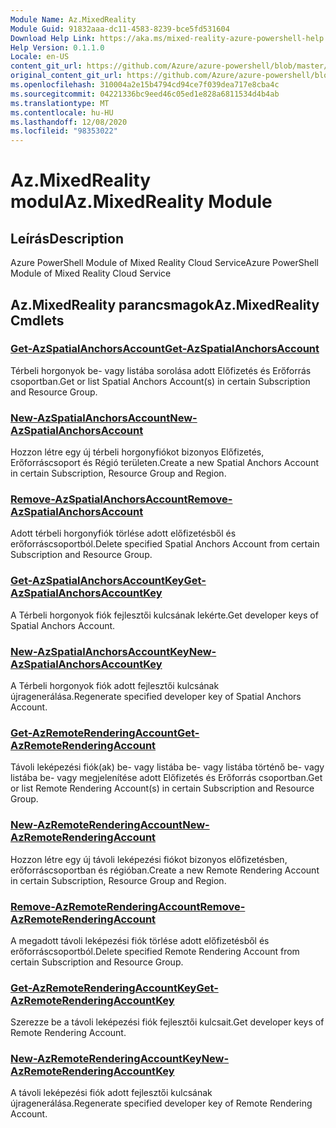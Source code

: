 ```yaml
---
Module Name: Az.MixedReality
Module Guid: 91832aaa-dc11-4583-8239-bce5fd531604
Download Help Link: https://aka.ms/mixed-reality-azure-powershell-help
Help Version: 0.1.1.0
Locale: en-US
content_git_url: https://github.com/Azure/azure-powershell/blob/master/src/MixedReality/MixedReality/help/Az.MixedReality.md
original_content_git_url: https://github.com/Azure/azure-powershell/blob/master/src/MixedReality/MixedReality/help/Az.MixedReality.md
ms.openlocfilehash: 310004a2e15b4794cd94ce7f039dea717e8cba4c
ms.sourcegitcommit: 04221336bc9eed46c05ed1e828a6811534d4b4ab
ms.translationtype: MT
ms.contentlocale: hu-HU
ms.lasthandoff: 12/08/2020
ms.locfileid: "98353022"
---
```

# <span data-ttu-id="dfbfa-101">Az.MixedReality modul</span><span class="sxs-lookup"><span data-stu-id="dfbfa-101">Az.MixedReality Module</span></span>
## <span data-ttu-id="dfbfa-102">Leírás</span><span class="sxs-lookup"><span data-stu-id="dfbfa-102">Description</span></span>
<span data-ttu-id="dfbfa-103">Azure PowerShell Module of Mixed Reality Cloud Service</span><span class="sxs-lookup"><span data-stu-id="dfbfa-103">Azure PowerShell Module of Mixed Reality Cloud Service</span></span>

## <span data-ttu-id="dfbfa-104">Az.MixedReality parancsmagok</span><span class="sxs-lookup"><span data-stu-id="dfbfa-104">Az.MixedReality Cmdlets</span></span>
### [<span data-ttu-id="dfbfa-105">Get-AzSpatialAnchorsAccount</span><span class="sxs-lookup"><span data-stu-id="dfbfa-105">Get-AzSpatialAnchorsAccount</span></span>](Get-AzSpatialAnchorsAccount.md)
<span data-ttu-id="dfbfa-106">Térbeli horgonyok be- vagy listába sorolása adott Előfizetés és Erőforrás csoportban.</span><span class="sxs-lookup"><span data-stu-id="dfbfa-106">Get or list Spatial Anchors Account(s) in certain Subscription and Resource Group.</span></span>

### [<span data-ttu-id="dfbfa-107">New-AzSpatialAnchorsAccount</span><span class="sxs-lookup"><span data-stu-id="dfbfa-107">New-AzSpatialAnchorsAccount</span></span>](New-AzSpatialAnchorsAccount.md)
<span data-ttu-id="dfbfa-108">Hozzon létre egy új térbeli horgonyfiókot bizonyos Előfizetés, Erőforráscsoport és Régió területen.</span><span class="sxs-lookup"><span data-stu-id="dfbfa-108">Create a new Spatial Anchors Account in certain Subscription, Resource Group and Region.</span></span>

### [<span data-ttu-id="dfbfa-109">Remove-AzSpatialAnchorsAccount</span><span class="sxs-lookup"><span data-stu-id="dfbfa-109">Remove-AzSpatialAnchorsAccount</span></span>](Remove-AzSpatialAnchorsAccount.md)
<span data-ttu-id="dfbfa-110">Adott térbeli horgonyfiók törlése adott előfizetésből és erőforráscsoportból.</span><span class="sxs-lookup"><span data-stu-id="dfbfa-110">Delete specified Spatial Anchors Account from certain Subscription and Resource Group.</span></span>

### [<span data-ttu-id="dfbfa-111">Get-AzSpatialAnchorsAccountKey</span><span class="sxs-lookup"><span data-stu-id="dfbfa-111">Get-AzSpatialAnchorsAccountKey</span></span>](Get-AzSpatialAnchorsAccountKey.md)
<span data-ttu-id="dfbfa-112">A Térbeli horgonyok fiók fejlesztői kulcsának lekérte.</span><span class="sxs-lookup"><span data-stu-id="dfbfa-112">Get developer keys of Spatial Anchors Account.</span></span>

### [<span data-ttu-id="dfbfa-113">New-AzSpatialAnchorsAccountKey</span><span class="sxs-lookup"><span data-stu-id="dfbfa-113">New-AzSpatialAnchorsAccountKey</span></span>](New-AzSpatialAnchorsAccountKey.md)
<span data-ttu-id="dfbfa-114">A Térbeli horgonyok fiók adott fejlesztői kulcsának újragenerálása.</span><span class="sxs-lookup"><span data-stu-id="dfbfa-114">Regenerate specified developer key of Spatial Anchors Account.</span></span>

### [<span data-ttu-id="dfbfa-115">Get-AzRemoteRenderingAccount</span><span class="sxs-lookup"><span data-stu-id="dfbfa-115">Get-AzRemoteRenderingAccount</span></span>](Get-AzRemoteRenderingAccount.md)
<span data-ttu-id="dfbfa-116">Távoli leképezési fiók(ak) be- vagy listába be- vagy listába történő be- vagy listába be- vagy megjelenítése adott Előfizetés és Erőforrás csoportban.</span><span class="sxs-lookup"><span data-stu-id="dfbfa-116">Get or list Remote Rendering Account(s) in certain Subscription and Resource Group.</span></span>

### [<span data-ttu-id="dfbfa-117">New-AzRemoteRenderingAccount</span><span class="sxs-lookup"><span data-stu-id="dfbfa-117">New-AzRemoteRenderingAccount</span></span>](New-AzRemoteRenderingAccount.md)
<span data-ttu-id="dfbfa-118">Hozzon létre egy új távoli leképezési fiókot bizonyos előfizetésben, erőforráscsoportban és régióban.</span><span class="sxs-lookup"><span data-stu-id="dfbfa-118">Create a new Remote Rendering Account in certain Subscription, Resource Group and Region.</span></span>

### [<span data-ttu-id="dfbfa-119">Remove-AzRemoteRenderingAccount</span><span class="sxs-lookup"><span data-stu-id="dfbfa-119">Remove-AzRemoteRenderingAccount</span></span>](Remove-AzRemoteRenderingAccount.md)
<span data-ttu-id="dfbfa-120">A megadott távoli leképezési fiók törlése adott előfizetésből és erőforráscsoportból.</span><span class="sxs-lookup"><span data-stu-id="dfbfa-120">Delete specified Remote Rendering Account from certain Subscription and Resource Group.</span></span>

### [<span data-ttu-id="dfbfa-121">Get-AzRemoteRenderingAccountKey</span><span class="sxs-lookup"><span data-stu-id="dfbfa-121">Get-AzRemoteRenderingAccountKey</span></span>](Get-AzRemoteRenderingAccountKey.md)
<span data-ttu-id="dfbfa-122">Szerezze be a távoli leképezési fiók fejlesztői kulcsait.</span><span class="sxs-lookup"><span data-stu-id="dfbfa-122">Get developer keys of Remote Rendering Account.</span></span>

### [<span data-ttu-id="dfbfa-123">New-AzRemoteRenderingAccountKey</span><span class="sxs-lookup"><span data-stu-id="dfbfa-123">New-AzRemoteRenderingAccountKey</span></span>](New-AzRemoteRenderingAccountKey.md)
<span data-ttu-id="dfbfa-124">A távoli leképezési fiók adott fejlesztői kulcsának újragenerálása.</span><span class="sxs-lookup"><span data-stu-id="dfbfa-124">Regenerate specified developer key of Remote Rendering Account.</span></span>